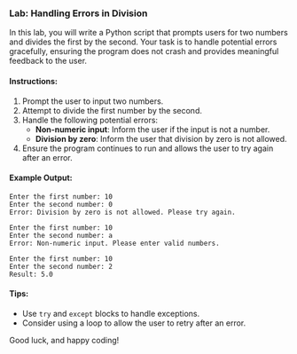 ### Lab: Handling Errors in Division

In this lab, you will write a Python script that prompts users for two numbers and divides the first by the second. Your task is to handle potential errors gracefully, ensuring the program does not crash and provides meaningful feedback to the user.

#### Instructions:

1. Prompt the user to input two numbers.
2. Attempt to divide the first number by the second.
3. Handle the following potential errors:
   - **Non-numeric input**: Inform the user if the input is not a number.
   - **Division by zero**: Inform the user that division by zero is not allowed.
4. Ensure the program continues to run and allows the user to try again after an error.

#### Example Output:

```
Enter the first number: 10
Enter the second number: 0
Error: Division by zero is not allowed. Please try again.

Enter the first number: 10
Enter the second number: a
Error: Non-numeric input. Please enter valid numbers.

Enter the first number: 10
Enter the second number: 2
Result: 5.0
```

#### Tips:

- Use `try` and `except` blocks to handle exceptions.
- Consider using a loop to allow the user to retry after an error.

Good luck, and happy coding!
